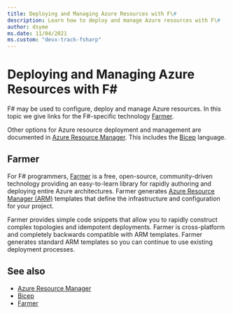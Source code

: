```yaml
---
title: Deploying and Managing Azure Resources with F\#
description: Learn how to deploy and manage Azure resources with F\#
author: dsyme
ms.date: 11/04/2021
ms.custom: "devx-track-fsharp"
---
```


# Deploying and Managing Azure Resources with F\#

F# may be used to configure, deploy and manage Azure resources. In this topic we give links for the F#-specific technology [Farmer](https://compositionalit.github.io/farmer/).

Other options for Azure resource deployment and management are documented in [Azure Resource Manager](/azure/azure-resource-manager/). This includes the [Bicep](/azure/azure-resource-manager/bicep) language.

## Farmer

For F# programmers, [Farmer](https://compositionalit.github.io/farmer/) is a free, open-source, community-driven technology providing an easy-to-learn library for rapidly authoring and deploying entire Azure architectures. Farmer generates [Azure Resource Manager (ARM)](/azure/azure-resource-manager) templates that define the infrastructure and configuration for your project.

Farmer provides simple code snippets that allow you to rapidly construct complex topologies and idempotent deployments. Farmer is cross-platform and completely backwards compatible with ARM templates. Farmer generates standard ARM templates so you can continue to use existing deployment processes.

## See also

- [Azure Resource Manager](/azure/azure-resource-manager/)
- [Bicep](/azure/azure-resource-manager/bicep)
- [Farmer](https://compositionalit.github.io/farmer/)
